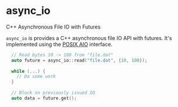 # async_io
C++ Asynchronous File IO with Futures

`async_io` is provides a C++ asynchronous file IO API with futures.
It's implemented using the [POSIX AIO](http://man7.org/linux/man-pages/man7/aio.7.html)
interface.

```c++
  // Read bytes 10 -> 100 from "file.dat"
  auto future = async_io::read("file.dat", {10, 100});
  
  while (...) {
    // Do some work
  }
  
  // Block on previously issued IO
  auto data = future.get();
```
